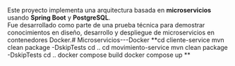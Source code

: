 Este proyecto implementa una arquitectura basada en **microservicios** usando **Spring Boot** y **PostgreSQL**.  
Fue desarrollado como parte de una prueba técnica para demostrar conocimientos en diseño, desarrollo y despliegue de microservicios en contenedores Docker.#   M i c r o s e r v i c i o s - - - D o c k e r 
 
 **cd cliente-service
mvn clean package -DskipTests
cd ..
cd movimiento-service
mvn clean package -DskipTests
cd ..
docker compose build
docker compose up
**
